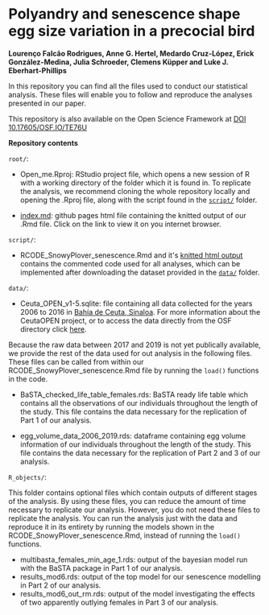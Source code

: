# Polyandry and senescence shape egg size variation in a precocial bird

**Lourenço Falcão Rodrigues, Anne G. Hertel, Medardo Cruz-López, Erick González-Medina, Julia Schroeder, Clemens Küpper and Luke J. Eberhart-Phillips**

In this repository you can find all the files used to conduct our statistical analysis. These files will enable you to follow and reproduce the analyses presented in our paper.

This repository is also available on the Open Science Framework at [DOI 10.17605/OSF.IO/TE76U](https://doi.org/10.17605/OSF.IO/TE76U)

**Repository contents**

`root/`:

- Open_me.Rproj: RStudio project file, which opens a new session of R with a working directory of the folder which it is found in. To replicate the analysis, we recommend cloning the whole repository locally and opening the .Rproj file, along with the script found in the [`script/`](script) folder.

- [index.md](https://lorenf95.github.io/Polyandry-and-senescence-shape-egg-size-variation-in-a-precocial-bird/): github pages html file containing the knitted output of our .Rmd file. Click on the link to view it on you internet browser.

`script/`:

- RCODE_SnowyPlover_senescence.Rmd and it's [knitted html output](https://lorenf95.github.io/Polyandry-and-senescence-shape-egg-size-variation-in-a-precocial-bird/) contains the commented code used for all analyses, which can be implemented after downloading the dataset provided in the [`data/`](data) folder.

`data/`:

- Ceuta_OPEN_v1-5.sqlite: file containing all data collected for the years 2006 to 2016 in [Bahía de Ceuta, Sinaloa](https://www.google.com/maps/@23.9197739,-106.9668912,2726m/data=!3m1!1e3). For more information about the CeutaOPEN project, or to access the data directly from the OSF directory click [here](https://osf.io/3k4fh/).

Because the raw data between 2017 and 2019 is not yet publically available, we provide the rest of the data used for out analysis in the following files. These files can be called from within our RCODE_SnowyPlover_senescence.Rmd file by running the `load()` functions in the code.

- BaSTA_checked_life_table_females.rds: BaSTA ready life table which contains all the observations of our individuals throughout the length of the study. This file contains the data necessary for the replication of Part 1 of our analysis.

- egg_volume_data_2006_2019.rds: dataframe containing egg volume information of our individuals throughout the length of the study. This file contains the data necessary for the replication of Part 2 and 3 of our analysis.

`R_objects/`:

This folder contains optional files which contain outputs of different stages of the analysis. By using these files, you can reduce the amount of time necessary to replicate our analysis. However, you do not need these files to replicate the analysis. You can run the analysis just with the data and reproduce it in its entirety by running the models shown in the RCODE_SnowyPlover_senescence.Rmd, instead of running the `load()` functions.

- multibasta_females_min_age_1.rds: output of the bayesian model run with the BaSTA package in Part 1 of our analysis.
- results_mod6.rds: output of the top model for our senescence modelling in Part 2 of our analysis.
- results_mod6_out_rm.rds: output of the model investigating the effects of two apparently outlying females in Part 3 of our analysis.
